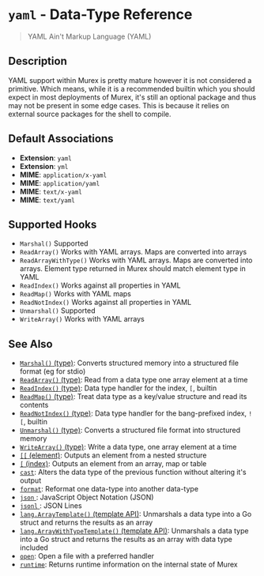 # `yaml` - Data-Type Reference

> YAML Ain't Markup Language (YAML)

## Description

YAML support within Murex is pretty mature however it is not considered a
primitive. Which means, while it is a recommended builtin which you should
expect in most deployments of Murex, it's still an optional package and
thus may not be present in some edge cases. This is because it relies on
external source packages for the shell to compile.

## Default Associations

- **Extension**: `yaml`
- **Extension**: `yml`
- **MIME**: `application/x-yaml`
- **MIME**: `application/yaml`
- **MIME**: `text/x-yaml`
- **MIME**: `text/yaml`

## Supported Hooks

- `Marshal()`
  Supported
- `ReadArray()`
  Works with YAML arrays. Maps are converted into arrays
- `ReadArrayWithType()`
  Works with YAML arrays. Maps are converted into arrays. Element type returned in Murex should match element type in YAML
- `ReadIndex()`
  Works against all properties in YAML
- `ReadMap()`
  Works with YAML maps
- `ReadNotIndex()`
  Works against all properties in YAML
- `Unmarshal()`
  Supported
- `WriteArray()`
  Works with YAML arrays

## See Also

- [`Marshal()` (type)](/apis/Marshal.md):
  Converts structured memory into a structured file format (eg for stdio)
- [`ReadArray()` (type)](/apis/ReadArray.md):
  Read from a data type one array element at a time
- [`ReadIndex()` (type)](/apis/ReadIndex.md):
  Data type handler for the index, `[`, builtin
- [`ReadMap()` (type)](/apis/ReadMap.md):
  Treat data type as a key/value structure and read its contents
- [`ReadNotIndex()` (type)](/apis/ReadNotIndex.md):
  Data type handler for the bang-prefixed index, `![`, builtin
- [`Unmarshal()` (type)](/apis/Unmarshal.md):
  Converts a structured file format into structured memory
- [`WriteArray()` (type)](/apis/WriteArray.md):
  Write a data type, one array element at a time
- [`[[` (element)](/commands/element.md):
  Outputs an element from a nested structure
- [`[` (index)](/commands/index2.md):
  Outputs an element from an array, map or table
- [`cast`](/commands/cast.md):
  Alters the data type of the previous function without altering it's output
- [`format`](/commands/format.md):
  Reformat one data-type into another data-type
- [`json` ](/types/json.md):
  JavaScript Object Notation (JSON)
- [`jsonl` ](/types/jsonl.md):
  JSON Lines
- [`lang.ArrayTemplate()` (template API)](/apis/lang.ArrayTemplate.md):
  Unmarshals a data type into a Go struct and returns the results as an array
- [`lang.ArrayWithTypeTemplate()` (template API)](/apis/lang.ArrayWithTypeTemplate.md):
  Unmarshals a data type into a Go struct and returns the results as an array with data type included
- [`open`](/commands/open.md):
  Open a file with a preferred handler
- [`runtime`](/commands/runtime.md):
  Returns runtime information on the internal state of Murex
